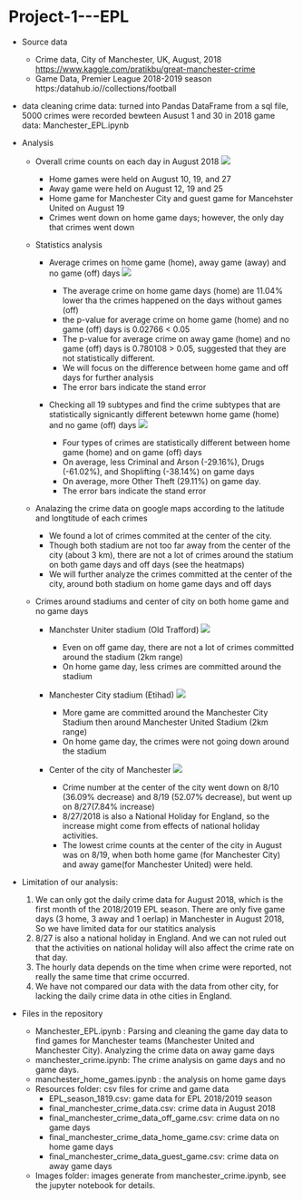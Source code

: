 # Project-1---EPL


* Source data
  * Crime data, City of Manchester, UK, August, 2018
    https://www.kaggle.com/pratikbu/great-manchester-crime
  * Game Data, Premier League 2018-2019 season
    https:/datahub.io//collections/football

* data cleaning
   crime data: turned into Pandas DataFrame from a sql file, 5000 crimes were recorded bewteen Ausust 1 and 30 in 2018
   game data: Manchester_EPL.ipynb

* Analysis
  * Overall crime counts on each day in August 2018
  ![](Images/august_crime.png)
    * Home games were held on August 10, 19, and 27
    * Away game were held on August 12, 19 and 25
    * Home game for Manchester City and guest game for Mancehster United on August 19
    * Crimes went down on home game days; however, the only day that crimes went down 
  * Statistics analysis
    * Average crimes on home game (home), away game (away) and no game (off) days
    ![](Images/crime_counts_general_comparison.png)
      * The average crime on home game days (home) are 11.04% lower tha the crimes happened on the days without games (off)
      * the p-value for average crime on home game (home) and no game (off) days is 0.02766 < 0.05 
      * The p-value for average crime on away game (home) and no game (off) days is 0.780108 > 0.05, suggested that they are not statistically different.
      * We will focus on the difference between home game and off days for further analysis
      * The error bars indicate the stand error

    * Checking all 19 subtypes and find the crime subtypes that are statistically signicantly different betewwn home game (home) and no game (off) days
    ![](Images/subtypes_crime_home.png)
      * Four types of crimes are statistically different between home game (home) and on game (off) days
      * On average, less Criminal and Arson (-29.16%), Drugs (-61.02%), and Shoplifting (-38.14%) on game days 
      * On average, more Other Theft (29.11%) on game day. 
      * The error bars indicate the stand error

  * Analazing the crime data on google maps according to the latitude and longtitude of each crimes
      * We found a lot of crimes commited at the center of the city.
      * Though both stadium are not too far away from the center of the city (about 3 km), there are not a lot of crimes around the statium on both game days and off days (see the heatmaps)
      * We will further analyze the crimes committed at the center of the city, around both stadium on home game days and off days
  
  * Crimes around stadiums and center of city on both home game and no game days
    * Manchster Uniter stadium (Old Trafford)
    ![](Images/Manchester_united_2km.png)
      * Even on off game day, there are not a lot of crimes committed around the stadium (2km range)
      * On home game day, less crimes are committed around the stadium

    * Manchester City stadium (Etihad)
    ![](Images/Manchester_city_2km.png)
      * More game are committed around the Manchester City Stadium then around Manchester United Stadium (2km range)
      * On home game day, the crimes were not going down around the stadium

    * Center of the city of Manchester
    ![](Images/Center_of_Manchester_3km.png)
      * Crime number at the center of the city went down on 8/10 (36.09% decrease) and 8/19 (52.07% decrease), but went up on 8/27(7.84% increase)
      * 8/27/2018 is also a National Holiday for England, so the increase might come from effects of national holiday activities.
      * The lowest crime counts at the center of the city in August was on 8/19, when both home game (for Manchester City) and away game(for Manchester United) were held. 
* Limitation of our analysis:
  1. We can only got the daily crime data for August 2018, which is the first month of the 2018/2019 EPL season. There are only five game days (3 home, 3 away and 1 oerlap) in Manchester in August 2018, So we have limited data for our statitics analysis
  2. 8/27 is also a national holiday in England. And we can not ruled out that the activities on national holiday will also affect the crime rate on that day. 
  3. The hourly data depends on the time when crime were reported, not really the same time that crime occurred.
  4. We have not compared our data with the data from other city, for lacking the daily crime data in othe cities in England. 

* Files in the repository
  * Manchester_EPL.ipynb : Parsing and cleaning the game day data to find games for Manchester teams (Manchester United and Manchester City). Analyzing the crime data on away game days
  * manchester_crime.ipynb: The crime analysis on game days and no game days.
  * manchester_home_games.ipynb : the analysis on home game days
  * Resources folder: csv files for crime and game data
     * EPL_season_1819.csv: game data for EPL 2018/2019 season
     * final_manchester_crime_data.csv: crime data in August 2018
     * final_manchester_crime_data_off_game.csv: crime data on no game days
     * final_manchester_crime_data_home_game.csv: crime data on home game days
     * final_manchester_crime_data_guest_game.csv: crime data on away game days
  * Images folder: images generate from manchester_crime.ipynb, see the jupyter notebook for details. 